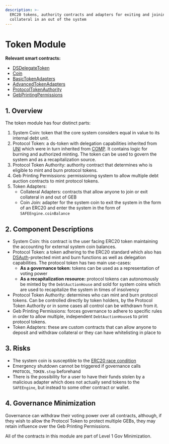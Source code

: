 ```yaml
---
description: >-
  ERC20 tokens, authority contracts and adapters for exiting and joining
  collateral in an out of the system
---
```


# Token Module

**Relevant smart contracts:**

* [DSDelegateToken](https://github.com/reflexer-labs/ds-token/blob/master/src/delegate.sol)
* [Coin](https://github.com/reflexer-labs/geb/blob/master/src/Coin.sol)
* [BasicTokenAdapters](https://github.com/reflexer-labs/geb/blob/master/src/BasicTokenAdapters.sol)
* [AdvancedTokenAdapters](https://github.com/reflexer-labs/geb-deploy/blob/master/src/AdvancedTokenAdapters.sol)
* [ProtocolTokenAuthority](https://github.com/reflexer-labs/geb-protocol-token-authority/blob/master/src/ProtocolTokenAuthority.sol)
* [GebPrintingPermissions](https://github.com/reflexer-labs/geb-printing-permissions/blob/master/src/GebPrintingPermissions.sol)

## 1. Overview <a id="1-introduction-summary"></a>

The token module has four distinct parts:

1. System Coin: token that the core system considers equal in value to its internal debt unit.
2. Protocol Token: a ds-token with delegation capabilities inherited from [UNI](https://uniswap.org/blog/uni/) which were in turn inherited from [COMP](https://compound.finance/governance/comp). It contains logic for burning and authorized minting. The token can be used to govern the system and as a recapitalization source.
3. Protocol Token Authority: authority contract that determines who is eligible to mint and burn protocol tokens.
4. Geb Printing Permissions: permissioning system to allow multiple debt auction contracts to mint protocol tokens.
5. Token Adapters:
   * Collateral Adapters: contracts that allow anyone to join or exit collateral in and out of GEB
   * Coin Join: adapter for the system coin to exit the system in the form of an ERC20 and enter the system in the form of `SAFEEngine.coinBalance`

## 2. Component Descriptions <a id="5-failure-modes-bounds-on-operating-conditions-and-external-risk-factors"></a>

* System Coin: this contract is the user facing ERC20 token maintaining the accounting for external system coin balances.
* Protocol Token: a token adhering to the ERC20 standard which also has [DSAuth](https://github.com/reflexer-labs/ds-auth)-protected mint and burn functions as well as delegation capabilities. The protocol token has two main use-cases:
  * **As a governance token:** tokens can be used as a representation of voting power
  * **As a recapitalization resource:** protocol tokens can autonomously be minted by the `DebtAuctionHouse` and sold for system coins which are used to recapitalize the system in times of insolvency
* Protocol Token Authority: determines who can mint and burn protocol tokens. Can be controlled directly by token holders, by the Protocol Token Authority or in some cases all control can be withdrawn from it.
* Geb Printing Permissions: forces governance to adhere to specific rules in order to allow multiple, independent `DebtAuctionHouse`s to print protocol tokens.
* Token Adapters: these are custom contracts that can allow anyone to deposit and withdraw collateral or they can have whitelisting in place to 

## 3. Risks <a id="5-failure-modes-bounds-on-operating-conditions-and-external-risk-factors"></a>

* The system coin is susceptible to the [ERC20 race condition](https://github.com/0xProject/0x-monorepo/issues/850)
* Emergency shutdown cannot be triggered if governance calls `PROTOCOL_TOKEN.stop` beforehand
* There is the possibility for a user to have their funds stolen by a malicious adapter which does not actually send tokens to the `SAFEEngine`, but instead to some other contract or wallet.

## 4. Governance Minimization

Governance can withdraw their voting power over all contracts, although, if they wish to allow the Protocol Token to protect multiple GEBs, they may retain influence over the Geb Printing Permissions.

All of the contracts in this module are part of Level 1 Gov Minimization.

